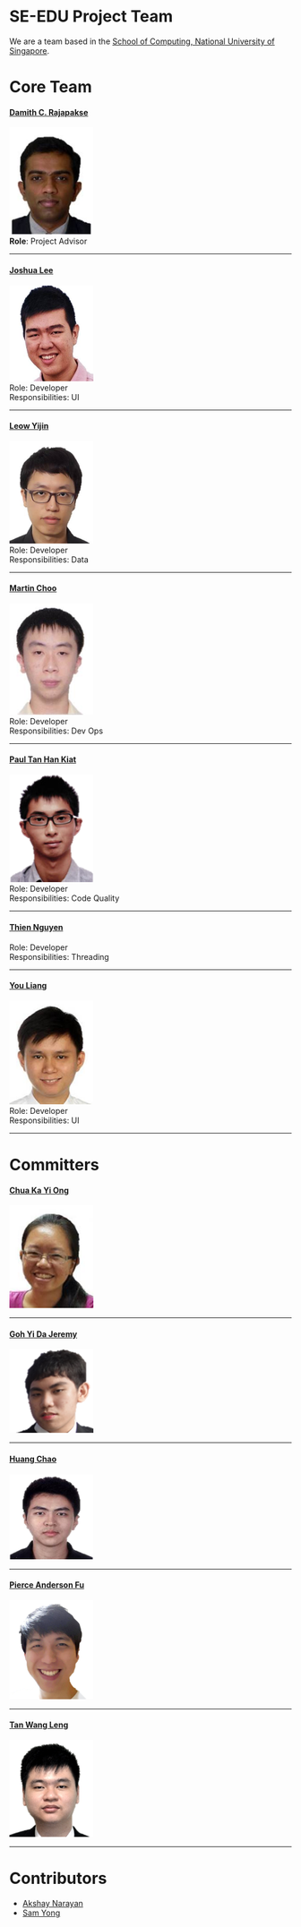 # SE-EDU Project Team

We are a team based in the [School of Computing, National University of Singapore](http://www.comp.nus.edu.sg).

# Core Team

#### [Damith C. Rajapakse](http://www.comp.nus.edu.sg/~damithch) <br>
<img src="images/DamithRajapakse.jpg" width="150"><br>
**Role**: Project Advisor

-----

#### [Joshua Lee](http://github.com/lejolly)
<img src="images/JoshuaLee.jpg" width="150"><br>
Role: Developer <br>
Responsibilities: UI

-----

#### [Leow Yijin](http://github.com/yijinl)
<img src="images/LeowYijin.jpg" width="150"><br>
Role: Developer <br>
Responsibilities: Data

-----

#### [Martin Choo](http://github.com/m133225)
<img src="images/MartinChoo.jpg" width="150"><br>
Role: Developer <br>
Responsibilities: Dev Ops

-----

#### [Paul Tan Han Kiat](http://github.com/pyokagan)
<img src="images/PaulTanHanKiat.png" width="150"><br>
Role: Developer <br>
Responsibilities: Code Quality

-----

#### [Thien Nguyen](https://github.com/ndt93)
 Role: Developer <br>
 Responsibilities: Threading

 -----

#### [You Liang](http://github.com/yl-coder)
<img src="images/YouLiang.jpg" width="150"><br>
 Role: Developer <br>
 Responsibilities: UI

 -----
 
# Committers

#### [Chua Ka Yi Ong](http://github.com/kychua)
<img src="images/KaYi.jpg" width="150">

 -----

#### [Goh Yi Da Jeremy](http://github.com/MightyCupcakes)
<img src="images/JeremyGoh.png" width="150">

 -----

#### [Huang Chao](http://github.com/chao1995)
<img src="images/HuangChao.png" width="150">

 -----

#### [Pierce Anderson Fu](http://github.com/PierceAndy)
<img src="images/PierceAndersonFu.png" width="150">

 -----

#### [Tan Wang Leng](https://yamgent.github.io/)
<img src="images/TanWangLeng.png" width="150">

 -----
# Contributors

* [Akshay Narayan](https://github.com/se-edu/addressbook-level4/pulls?q=is%3Apr+author%3Aokkhoy)
* [Sam Yong](https://github.com/se-edu/addressbook-level4/pulls?q=is%3Apr+author%3Amauris)
